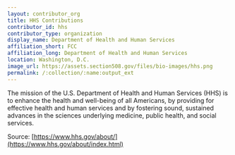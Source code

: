 ```yaml
---
layout: contributor_org
title: HHS Contributions
contributor_id: hhs
contributor_type: organization
display_name: Department of Health and Human Services
affiliation_short: FCC
affiliation_long: Department of Health and Human Services
location: Washington, D.C.
image_url: https://assets.section508.gov/files/bio-images/hhs.png
permalink: /:collection/:name:output_ext
---
```

The mission of the U.S. Department of Health and Human Services (HHS) is to enhance the health and well-being of all Americans, by providing for effective health and human services and by fostering sound, sustained advances in the sciences underlying medicine, public health, and social services.

Source: [https://www.hhs.gov/about/](https://www.hhs.gov/about/index.html)